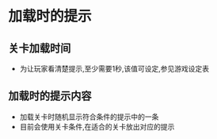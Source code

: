 加载时的提示
============

关卡加载时间
------------

-	为让玩家看清楚提示,至少需要1秒,该值可设定,参见游戏设定表

加载时的提示内容
----------------

-	加载关卡时随机显示符合条件的提示中的一条
-	目前会使用关卡条件,在适合的关卡放出对应的提示

